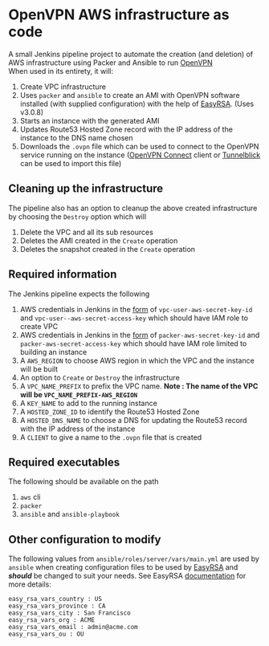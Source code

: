 # OpenVPN AWS infrastructure as code
A small Jenkins pipeline project to automate the creation (and deletion) of AWS infrastructure using Packer and Ansible to run [OpenVPN](https://en.wikipedia.org/wiki/OpenVPN)  
When used in its entirety, it will:
1. Create VPC infrastructure
2. Uses `packer` and `ansible` to create an AMI with OpenVPN software installed (with supplied configuration) with the help of [EasyRSA](https://github.com/OpenVPN/easy-rsa). (Uses v3.0.8)
3. Starts an instance with the generated AMI
4. Updates Route53 Hosted Zone record with the IP address of the instance to the DNS name chosen
5. Downloads the `.ovpn` file which can be used to connect to the OpenVPN service running on the instance ([OpenVPN Connect](https://openvpn.net/client-connect-vpn-for-mac-os/) client or [Tunnelblick](https://tunnelblick.net/) can be used to import this file)

## Cleaning up the infrastructure
The pipeline also has an option to cleanup the above created infrastructure by choosing the `Destroy` option which will
1. Delete the VPC and all its sub resources
2. Deletes the AMI created in the `Create` operation
3. Deletes the snapshot created in the `Create` operation

## Required information
The Jenkins pipeline expects the following
1. AWS credentials in Jenkins in the [form](https://www.jenkins.io/doc/book/using/using-credentials/) of `vpc-user-aws-secret-key-id` and `vpc-user--aws-secret-access-key` which should have IAM role to create VPC
2. AWS credentials in Jenkins in the [form](https://www.jenkins.io/doc/book/using/using-credentials/) of `packer-aws-secret-key-id` and `packer-aws-secret-access-key` which should have IAM role limited to building an instance
3. A `AWS_REGION` to choose AWS region in which the VPC and the instance will be built
4. An option to `Create` or `Destroy` the infrastructure
5. A `VPC_NAME_PREFIX` to prefix the VPC name. **Note : The name of the VPC will be `VPC_NAME_PREFIX-AWS_REGION`**
6. A `KEY_NAME` to add to the running instance
7. A `HOSTED_ZONE_ID` to identify the Route53 Hosted Zone
8. A `HOSTED_DNS_NAME` to choose a DNS for updating the Route53 record with the IP address of the instance
9. A `CLIENT` to give a name to the `.ovpn` file that is created

## Required executables
The following should be available on the path
1. `aws` cli
2. `packer`
3. `ansible` and `ansible-playbook`

## Other configuration to modify
The following values from `ansible/roles/server/vars/main.yml` are used by `ansible` when creating configuration files to be used by [EasyRSA](https://github.com/OpenVPN/easy-rsa) and ***should*** be changed to suit your needs. See EasyRSA [documentation](https://github.com/OpenVPN/easy-rsa/blob/master/README.quickstart.md) for more details:

```
easy_rsa_vars_country : US
easy_rsa_vars_province : CA
easy_rsa_vars_city : San Francisco
easy_rsa_vars_org : ACME
easy_rsa_vars_email : admin@acme.com
easy_rsa_vars_ou : OU
```
